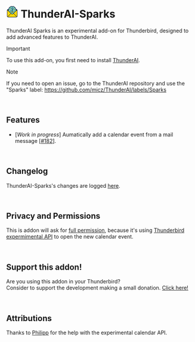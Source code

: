 # ![ThunderAI-Sparks icon](images/icon-32px.png "ThunderAI-Sparks") ThunderAI-Sparks
ThunderAI Sparks is an experimental add-on for Thunderbird, designed to add advanced features to ThunderAI.

> [!IMPORTANT]
> To use this add-on, you first need to install [ThunderAI](https://github.com/micz/ThunderAI).

> [!NOTE]
> If you need to open an issue, go to the ThunderAI repository and use the "Sparks" label: https://github.com/micz/ThunderAI/labels/Sparks

<br>


## Features
- [_Work in progress_] Aumatically add a calendar event from a mail message [[#182](https://github.com/micz/ThunderAI/issues/182)].


<br>

## Changelog
ThunderAI-Sparks's changes are logged [here](CHANGELOG.md).


<br>

## Privacy and Permissions
This is addon will ask for [full permission](https://support.mozilla.org/en-US/kb/permission-request-messages-thunderbird-extensions#w_have-full-unrestricted-access-to-thunderbird-and-your-computer), because it's using [Thunderbird expermimental API](https://developer.thunderbird.net/add-ons/mailextensions/experiments) to open the new calendar event.

<br>

## Support this addon!
Are you using this addon in your Thunderbird?
<br>Consider to support the development making a small donation. [Click here!](https://www.paypal.com/donate/?business=UHN4SXPGEXWQL&no_recurring=1&item_name=Thunderbird+Addon+ThunderAI-Sparks&currency_code=EUR)

<br>

## Attributions

Thanks to [Philipp](https://github.com/kewisch/) for the help with the experimental calendar API.
